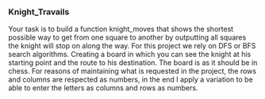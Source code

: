 ### Knight_Travails 

Your task is to build a function knight_moves that shows the shortest possible way to get from one square to another by outputting all squares the knight will stop on along the way.
For this project we rely on DFS or BFS search algorithms. Creating a board in which you can see the knight at his starting point and the route to his destination.
The board is as it should be in chess. For reasons of maintaining what is requested in the project, the rows and columns are respected as numbers, in the end I apply a variation to be able to enter the letters as columns and rows as numbers.